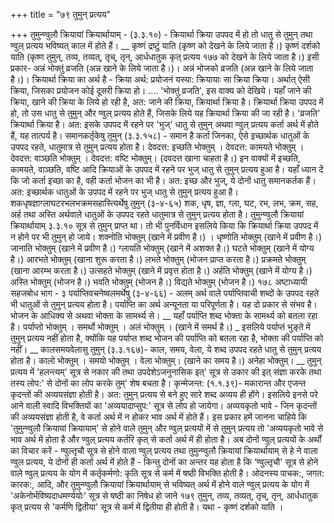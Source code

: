 +++
title = "७९ तुमुन् प्रत्यय"

+++
तुमुन्ण्वुलौ क्रियायां क्रियार्थायाम् - (३.३.१०) - क्रियार्था क्रिया उपपद में हो तो धातु से तुमुन् तथा ण्वुल् प्रत्यय भविष्यत् काल में होते हैं।
__ कृष्णं द्रष्टुं याति (कृष्ण को देखने के लिये जाता है।) कृष्णं दर्शको याति (कृष्ण
तुमुन्, तव्य, तव्यत्, तृच्, तृन्, आर्धधातुक कृत् प्रत्यय
१७७ को देखने के लिये जाता है।)
इसी प्रकार- अन्नं भोक्तुं व्रजति (अन्न खाने के लिये जाता है।)। अन्नं भोजको व्रजति (अन्न खाने के लिये जाता है।)।
क्रियार्था क्रिया का अर्थ है - क्रिया अर्थ: प्रयोजनं यस्या: क्रियायाः सा क्रिया क्रिया। अर्थात् ऐसी क्रिया, जिसका प्रयोजन कोई दूसरी क्रिया हो। ....
'भोक्तुं व्रजति', इस वाक्य को देखिये। यहाँ जाने की क्रिया, खाने की क्रिया के लिये हो रही है, अत: जाने की क्रिया, क्रियार्था क्रिया है। क्रियार्था क्रिया उपपद में हो, तो उस धातु से तुमुन् और ण्वुल् प्रत्यय होते हैं, जिसके लिये यह क्रियार्था क्रिया की जा रही है। 'व्रजति' क्रियार्था क्रिया है। अत: इसके उपपद में रहने पर 'भुज्' धातु से तुमुन् अथवा ण्वुल् प्रत्यय कर्ता अर्थ में होते हैं, यह तात्पर्य है।
समानकर्तृकेषु तुमुन् (३.३.१५८) - समान है कर्ता जिनका, ऐसे इच्छार्थक धातुओं के उपपद रहते, धातुमात्र से तुमुन् प्रत्यय होता है।
देवदत्त: इच्छति भोक्तुम् । देवदत्त: कामयते भोक्तुम् । देवदत्त: वाञ्छति भोक्तुम् । देवदत्त: वष्टि भोक्तुम्। (दवदत्त खाना चाहता है।)
इन वाक्यों में इच्छति, कामयते, वाञ्छति, वष्टि आदि क्रियाओं के उपपद में रहने पर भुज् धातु से तुमुन् प्रत्यय हुआ है। यहाँ ध्यान दें कि जो कर्ता इच्छा का है, वही कर्ता भोजन का भी है। अत: इच्छ और भुज्, ये दोनों धातु समानकर्तक हैं। अत: इच्छार्थक धातुओं के उपपद में रहने पर भुज् धातु से तुमुन् प्रत्यय हुआ है।
शकधृषज्ञाग्लाघटरभलभक्रमसहास्त्यिर्थेषु तुमुन् (३-४-६५)
शक, धृष, ज्ञा, ग्ला, घट, रभ, लभ, क्रम, सह, अर्ह तथा अस्ति अर्थवाले धातुओं के उपपद रहते धातुमात्र से तुमुन् प्रत्यय होता है।
तुमुन्ण्वुलौ क्रियायां क्रियार्थायाम् ३.३.१० सूत्र से तुमुन् प्राप्त था। तो भी पुनर्विधान इसलिये किया कि क्रियार्था क्रिया उपपद में न होने पर भी तुमुन् हो जाये।
शक्नोति भोक्तुम् (खाने में प्रवीण है।) । धृष्णोति भोक्तुम् (खाने में प्रवीण है।) जानाति भोक्तुम् (खाने में प्रवीण है।) ग्लायति भोक्तुम् (खाने में अशक्त है।) घटते भोक्तुम् (खाने में योग्य है।) आरभते भोक्तुम् (खाना शुरू करता है।) लभते भोक्तुम् (भोजन प्राप्त करता है।) प्रक्रमते भोक्तुम् (खाना आरम्भ करता है।) उत्सहते भोक्तुम् (खाने में प्रवृत्त होता है।) अर्हति भोक्तुम् (खाने में योग्य है।) अस्ति भोक्तुम् (भोजन है।) भवति भोक्तुम् (भोजन है।) विद्यते भोक्तुम् (भोजन है।)
१७८
अष्टाध्यायी सहजबोध भाग - ३
पर्याप्तिवचनेष्वलमर्थेषु (३-४-६६) - अलम् अर्थ वाले पर्याप्तिवाची शब्दों के उपपद रहते भी धातुओं से तुमुन् प्रत्यय होता है।
पर्याप्ति का अर्थ अन्यूनता या परिपूर्णता है। यह दो प्रकार से संभव है। भोजन के आधिक्य से अथवा भोक्ता के सामर्थ्य से।
__ यहाँ पर्याप्ति शब्द भोक्ता के सामर्थ्य को बतला रहा है। पर्याप्तो भोक्तुम् । समर्थो भोक्तुम् । अलं भोक्तुम् । (खाने में समर्थ है।)
_ इसलिये पर्याप्तं भुङ्ते में तुमुन् प्रत्यय नहीं होता है, क्योंकि यह पर्याप्त शब्द भोजन की पर्याप्ति को बतला रहा है, भोक्ता की पर्याप्ति को नहीं।
__ कालसमयवेलासु तुमुन् (३.३.१६७)- काल, समय, वेला, ये शब्द उपपद रहते धातु से तुमुन् प्रत्यय होता है। कालो भोक्तुम् । समयो भोक्तुम् । वेला भोक्तुम्। (खाने
का समय है।) अनेहा भोक्तुम्।
__ तुमुन् प्रत्यय में 'हलन्त्यम्' सूत्र से नकार की तथा उपदेशेऽजनुनासिक इत्' सूत्र से उकार की इत् संज्ञा करके तथा तस्य लोप:' से दोनों का लोप करके तुम्' शेष बचता है।
कृन्मेजन्त: (१.१.३९)- मकारान्त और एजन्त कृदन्तों की अव्ययसंज्ञा होती है।
अत: तुमुन् प्रत्यय से बने हुए सारे शब्द अव्यय ही होंगे। इसलिये इनसे परे आने वाली स्वादि विभक्तियों का 'अव्ययादाप्सुप:' सूत्र से लोप हो जायेगा।
अव्ययकृतो भावे - जिन कृदन्तों की अव्ययसंज्ञा होती है, वे कर्ता अर्थ में न होकर भाव अर्थ में होते हैं।
इस प्रकार हमें जानना चाहिये कि 'तुमुन्ण्वुलौ क्रियायां क्रियायाम्' से होने वाले तुमुन् और ण्वुल् प्रत्ययों में से तुमुन् प्रत्यय तो 'अव्ययकृतो भावे से भाव अर्थ में होता है और ण्वुल् प्रत्यय कर्तरि कृत् से कर्ता अर्थ में ही होता है।
अब दोनों ण्वुल् प्रत्ययों के अर्थों का विचार करें -
ण्वुल्तृचौ सूत्र से होने वाला ण्वुल् प्रत्यय तथा तुमुन्ण्वुलौ क्रियायां क्रियार्थायाम् से हे ने वाला ण्वुल प्रत्यय, ये दोनों ही कर्ता अर्थ में होते हैं -
किन्तु दोनों का अन्तर यह होता है कि ‘ण्वुल्तृचौ' सूत्र से होने वाले ण्वुल् प्रत्यय के योग में कर्तृकर्मणो: कृति सूत्र से कर्म में षष्ठी विभक्ति होती है। ओदनस्य पाचक:, जगत: कारक:, आदि, और तुमुन्ण्वुलौ क्रियायां क्रियार्थायाम् से भविष्यत् अर्थ में होने वाले ण्वुल् प्रत्यय के योग में 'अकेनोर्भविष्यदाधमर्ण्ययोः' सूत्र से षष्ठी का निषेध हो जाने
१७९
तुमुन्, तव्य, तव्यत्, तृच्, तृन्, आर्धधातुक कृत् प्रत्यय से 'कर्मणि द्वितीया' सूत्र से कर्म में द्वितीया ही होती है। यथा - कृष्णं दर्शको याति ।